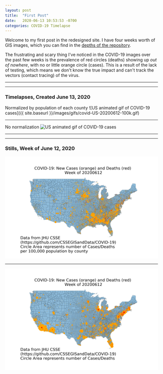 ```yaml
---
layout: post
title:  "First Post"
date:   2020-06-13 10:53:53 -0700
categories: COVID-19 Timelapse
---
```

Welcome to my first post in the redesigned site. I have four weeks worth of GIS images, which you can find in the [depths of the repository](https://github.com/kekoziar/covid19-images/tree/master/images/gifs).

The frustrating and scary thing I've noticed in the COVID-19 images over the past few weeks is the prevalence of red circles (deaths) showing up *out of nowhere*, with no or little orange circle (cases). This is a result of the lack of testing, which means we don't know the true impact and can't track the vectors (contact tracing) of the virus.

---
---
### Timelapses, Created June 13, 2020

Normalized by population of each county
![US animated gif of COVID-19 cases]({{ site.baseurl }}/images/gifs/covid-US-20200612-100k.gif)

---

No normalization
![US animated gif of COVID-19 cases](/images/gifs/covid-US-20200612.gif)

---
---
### Stills, Week of June 12, 2020

![US map of COVID-19 cases](/images/jpg/covidMapUS_1.00e+05_run2020-06-13_weekOf20200612.jpg)

---
![US map of COVID-19 cases](/images/jpg/covidMapUS_1_run2020-06-13_weekOf20200612.jpg)

